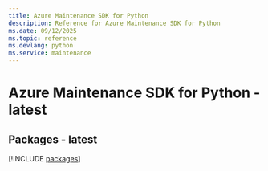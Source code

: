 ```yaml
---
title: Azure Maintenance SDK for Python
description: Reference for Azure Maintenance SDK for Python
ms.date: 09/12/2025
ms.topic: reference
ms.devlang: python
ms.service: maintenance
---
```

# Azure Maintenance SDK for Python - latest
## Packages - latest
[!INCLUDE [packages](maintenance-index.md)]